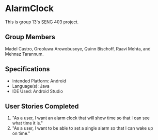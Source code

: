 # AlarmClock
This is group 13's SENG 403 project.

## Group Members
Madel Castro, Oreoluwa Arowobusoye, Quinn Bischoff, Raavi Mehta, and Mehnaz Tarannum.

## Specifications
- Intended Platform: Android
- Language(s): Java
- IDE Used: Android Studio

## User Stories Completed
1. "As a user, I want an alarm clock that will show time so that I can see what time it is."
2. "As a user, I want to be able to set a single alarm so that I can wake up on time."
